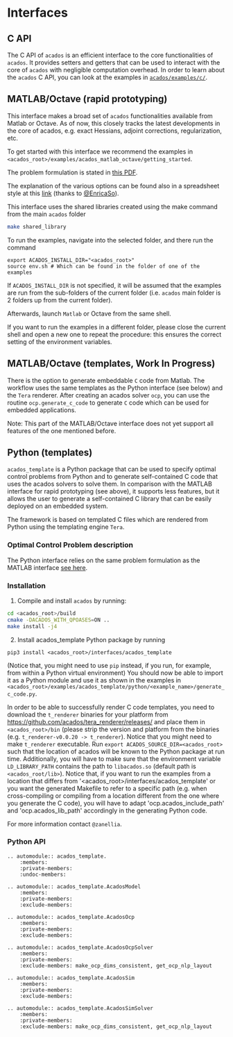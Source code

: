 # Interfaces


## C API
The C API of `acados` is an efficient interface to the core functionalities of `acados`.
It provides setters and getters that can be used to interact with the core of `acados` with
negligible computation overhead. In order to learn about the `acados` C API, you
can look at the examples in
[`acados/examples/c/`](https://github.com/acados/acados/tree/master/examples/c).

## MATLAB/Octave (rapid prototyping)

This interface makes a broad set of `acados` functionalities available from Matlab or Octave.
As of now, this closely tracks the latest developments in the core of acados, e.g.
exact Hessians, adjoint corrections, regularization, etc.

To get started with this interface we recommend the examples in `<acados_root>/examples/acados_matlab_octave/getting_started`.

The problem formulation is stated in [this PDF](https://github.com/acados/acados/tree/master/docs/problem_formulation/problem_formulation_ocp_mex.pdf).

The explanation of the various options can be found also in a spreadsheet style at this [link](https://docs.google.com/spreadsheets/d/1rVRycLnCyaWJLwnV47u30Vokp7vRu68og3OhlDbSjDU/edit?usp=sharing) (thanks to [@EnricaSo](https://github.com/EnricaSo)).


This interface uses the shared libraries created using the make command from the main `acados` folder

```bash
make shared_library
```

To run the examples, navigate into the selected folder, and there run the command
```
export ACADOS_INSTALL_DIR="<acados_root>"
source env.sh # Which can be found in the folder of one of the examples
```

If `ACADOS_INSTALL_DIR` is not specified, it will be assumed that the examples are run from the sub-folders of the current folder (i.e. `acados` main folder is 2 folders up from the current folder).

Afterwards, launch `Matlab` or Octave from the same shell.

If you want to run the examples in a different folder, please close the current shell and open a new one to repeat the procedure: this ensures the correct setting of the environment variables.

## MATLAB/Octave (templates, Work In Progress)
There is the option to generate embeddable `C` code from Matlab.
The workflow uses the same templates as the Python interface (see below) and the `Tera` renderer.
After creating an acados solver `ocp`, you can use the routine `ocp.generate_c_code` to generate `C` code which can be used for embedded applications.

Note: This part of the MATLAB/Octave interface does not yet support all features of the one mentioned before.

## Python (templates)

`acados_template` is a Python package that can be used to specify optimal control problems from Python and to generate self-contained C code that uses the acados solvers to solve them.
In comparison with the MATLAB interface for rapid prototyping (see above), it supports less features, but it allows the user to generate a self-contained C library
that can be easily deployed on an embedded system.

The framework is based on templated C files which are rendered from Python using the templating engine `Tera`.

### Optimal Control Problem description
The Python interface relies on the same problem formulation as the MATLAB interface [see here](https://github.com/acados/acados/blob/master/docs/problem_formulation/problem_formulation_ocp_mex.pdf).

### Installation
1. Compile and install `acados` by running:
```bash
cd <acados_root>/build
cmake -DACADOS_WITH_QPOASES=ON ..
make install -j4
```

2. Install acados_template Python package by running
```
pip3 install <acados_root>/interfaces/acados_template
```

(Notice that, you might need to use `pip` instead, if you run, for example, from within a Python virtual environment)
You should now be able to import it as a Python module and use it as shown in the examples in `<acados_root>/examples/acados_template/python/<example_name>/generate_c_code.py`.

In order to be able to successfully render C code templates,
you need to download the `t_renderer` binaries for your platform
from <https://github.com/acados/tera_renderer/releases/> and
place them in `<acados_root>/bin` (please strip the version and platform from the binaries (e.g.
`t_renderer-v0.0.20 -> t_renderer`). Notice that you might need to make `t_renderer` executable. Run
`export ACADOS_SOURCE_DIR=<acados_root>` such that the location of acados will be known to the Python
package at run time. Additionally, you will have to make sure that the environment variable `LD_LIBRARY_PATH` contains the path to `libacados.so` (default path is `<acados_root/lib>`). Notice that, if you want to run the examples from a location that differs from '<acados_root>/interfaces/acados_template' or you want the generated Makefile to refer to a specific path (e.g. when cross-compiling or compiling from a location different from the one where you generate the C code), you will have to adapt 'ocp.acados_include_path' and 'ocp.acados_lib_path' accordingly in the generating Python code.

For more information contact `@zanellia`.

### Python API
``` eval_rst
.. automodule:: acados_template.
    :members:
    :private-members:
    :undoc-members:
```
``` eval_rst
.. automodule:: acados_template.AcadosModel
    :members:
    :private-members:
    :exclude-members:
```
<!-- OCP -->

``` eval_rst
.. automodule:: acados_template.AcadosOcp
    :members:
    :private-members:
    :exclude-members:
```

``` eval_rst
.. automodule:: acados_template.AcadosOcpSolver
    :members:
    :private-members:
    :exclude-members: make_ocp_dims_consistent, get_ocp_nlp_layout
```

<!-- SIM -->
``` eval_rst
.. automodule:: acados_template.AcadosSim
    :members:
    :private-members:
    :exclude-members:
```

``` eval_rst
.. automodule:: acados_template.AcadosSimSolver
    :members:
    :private-members:
    :exclude-members: make_ocp_dims_consistent, get_ocp_nlp_layout
```